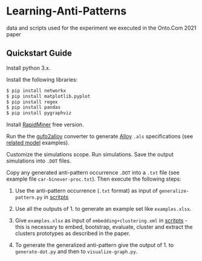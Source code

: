 # Learning-Anti-Patterns
data and scripts used for the experiment we executed in the Onto.Com 2021 paper 

## Quickstart Guide 
Install python 3.x.

Install the following libraries:

```bash
$ pip install networkx
$ pip install matplotlib.pyplot
$ pip install regex
$ pip install pandas
$ pip install pygraphviz
```
Install [RapidMiner](https://rapidminer.com/) free version.

Run the the [gufo2alloy](https://github.com/OntoUML/gufo2alloy) converter to generate [Alloy](https://alloytools.org/) `.als` specifications (see [related model](https://github.com/unibz-core/ConstraintLearning/tree/main/model) examples). 

Customize the simulations scope. Run simulations. Save the output simulations into `.DOT` files.

Copy any generated anti-pattern occurrence `.DOT` into a `.txt` file (see example file `car-binover-proc.txt`). Then execute the following steps:

1. Use the anti-pattern occurrence (`.txt` format) as input of `generalize-pattern.py` in [scritpts](https://github.com/unibz-core/Learning-Anti-Patterns/tree/main/scripts)

2. Use all the outputs of 1. to generate an example set like `examples.xlsx`.

3. Give `examples.xlsx` as input of `embedding+clustering.xml` in [scritpts](https://github.com/unibz-core/Learning-Anti-Patterns/tree/main/scripts) - this is necessary to embed, bootstrap, evaluate, cluster and extract the clusters prototypes as described in the paper.

4. To generate the generalized anti-pattern give the output of 1. to `generate-dot.py` and then to `visualize-graph.py`.
